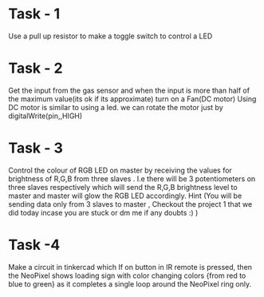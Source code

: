 # Task - 1
Use a pull up resistor to make a toggle switch to control a LED 
# Task - 2
Get the input from the gas sensor and when the input is more than half of the maximum value(its ok if its approximate) turn on a Fan(DC motor)
Using DC motor is similar to using a led. we can rotate the motor just by digitalWrite(pin,,HIGH)
# Task - 3
Control the colour of RGB LED on master by receiving the values for brightness of R,G,B from three slaves . I.e there will be 3 potentiometers on three slaves respectively which will send the R,G,B brightness level to master and master will glow the RGB LED accordingly. Hint (You will be sending data only from 3 slaves to master , Checkout the project 1 that we did today incase you are stuck or dm me if any doubts :)  )
# Task -4
Make a circuit in tinkercad which If on button in IR remote is pressed, then the NeoPixel shows loading sign with color changing colors {from red to blue to green} as it completes a single loop around the NeoPixel ring only.
